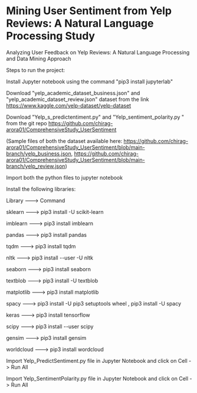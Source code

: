 # Mining User Sentiment from Yelp Reviews: A Natural Language Processing Study

Analyzing User Feedback on Yelp Reviews: A Natural Language Processing and Data Mining Approach

Steps to run the project:

Install Jupyter notebook using the command "pip3 install jupyterlab"

Download "yelp_academic_dataset_business.json" and "yelp_academic_dataset_review.json" dataset from the link https://www.kaggle.com/yelp-dataset/yelp-dataset

Download "Yelp_s_predictentiment.py" and "Yelp_sentiment_polarity.py " from the git repo https://github.com/chirag-arora01/ComprehensiveStudy_UserSentiment

(Sample files of both the dataset available here: https://github.com/chirag-arora01/ComprehensiveStudy_UserSentiment/blob/main-branch/yelp_business.json, https://github.com/chirag-arora01/ComprehensiveStudy_UserSentiment/blob/main-branch/yelp_review.json)

Import both the python files to jupyter notebook

Install the following libraries:

Library	---> Command

sklearn	---> pip3 install -U scikit-learn

imblearn --->	pip3 install imblearn

pandas	---> pip3 install pandas

tqdm --->	pip3 install tqdm

nltk	---> pip3 install --user -U nltk

seaborn	---> pip3 install seaborn

textblob	---> pip3 install -U textblob

matplotlib	---> pip3 install matplotlib

spacy	---> pip3 install -U pip3 setuptools wheel , pip3 install -U spacy

keras	---> pip3 install tensorflow

scipy	---> pip3 install --user scipy

gensim	---> pip3 install gensim

worldcloud	---> pip3 install wordcloud

Import Yelp_PredictSentiment.py file in Jupyter Notebook and click on Cell -> Run All

Import Yelp_SentimentPolarity.py file in Jupyter Notebook and click on Cell -> Run All
